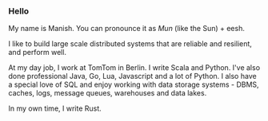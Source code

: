 ### Hello

My name is Manish. You can pronounce it as _Mun_ (like the Sun) + eesh.

I like to build large scale distributed systems that are reliable and resilient, and perform well.

At my day job, I work at TomTom in Berlin. I write Scala and Python. I've also done professional Java, Go, Lua, Javascript and a lot of Python. I also have a special love of SQL and enjoy working with data storage systems - DBMS, caches, logs, message queues, warehouses and data lakes.

In my own time, I write Rust.
